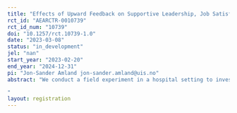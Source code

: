 ```yaml
---
title: "Effects of Upward Feedback on Supportive Leadership, Job Satisfaction and Engagement: An Experimental Field Investigation "
rct_id: "AEARCTR-0010739"
rct_id_num: "10739"
doi: "10.1257/rct.10739-1.0"
date: "2023-03-08"
status: "in_development"
jel: "nan"
start_year: "2023-02-20"
end_year: "2024-12-31"
pi: "Jon-Sander Amland jon-sander.amland@uis.no"
abstract: "We conduct a field experiment in a hospital setting to investigate whether upward feedback can increase supportive leadership behaviors (subproject 1) and whether it can improve employees’ job satisfaction, work engagement, reduce intention to quit and quitting, and in a second step increase core key performance indicators (KPIs) (subproject 2). 
"
layout: registration
---
```


